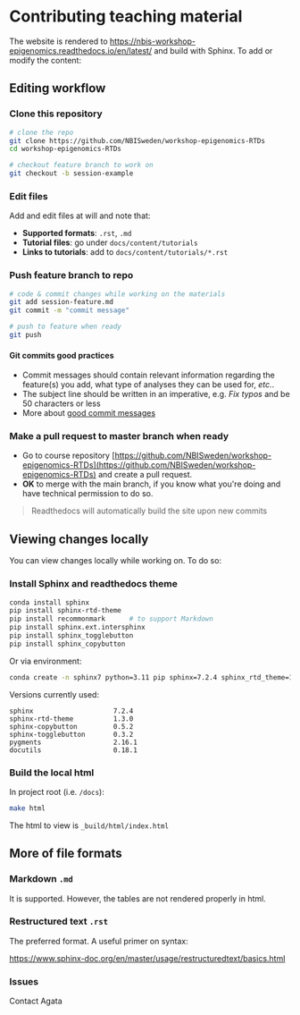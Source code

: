 # Contributing teaching material

The website is rendered to <https://nbis-workshop-epigenomics.readthedocs.io/en/latest/> and build with Sphinx. To add or modify the content:

## Editing workflow

### Clone this repository

``` bash
# clone the repo
git clone https://github.com/NBISweden/workshop-epigenomics-RTDs
cd workshop-epigenomics-RTDs

# checkout feature branch to work on
git checkout -b session-example
```

### Edit files

Add and edit files at will and note that:

* **Supported formats**: `.rst`, `.md`
* **Tutorial files**: go under `docs/content/tutorials`
* **Links to tutorials**: add to  `docs/content/tutorials/*.rst`

### Push feature branch to repo

```bash
# code & commit changes while working on the materials
git add session-feature.md
git commit -m "commit message"

# push to feature when ready
git push
```

#### Git commits good practices

* Commit messages should contain relevant information regarding the feature(s) you add, what type of analyses they can be used for, *etc.*.
* The subject line should be written in an imperative, e.g. *Fix typos* and be 50 characters or less
* More about [good commit messages][git-commits]

### Make a pull request to master branch when ready

* Go to course repository [https://github.com/NBISweden/workshop-epigenomics-RTDs](https://github.com/NBISweden/workshop-epigenomics-RTDs) and create a pull request.
* **OK** to merge with the main branch, if you know what you're doing and have technical permission to do so.

> Readthedocs will automatically build the site upon new commits

## Viewing changes locally

You can view changes locally while working on. To do so:

### Install Sphinx and readthedocs theme

```bash
conda install sphinx
pip install sphinx-rtd-theme
pip install recommonmark      # to support Markdown
pip install sphinx.ext.intersphinx
pip install sphinx_togglebutton
pip install sphinx_copybutton
```
Or via environment:

```bash
conda create -n sphinx7 python=3.11 pip sphinx=7.2.4 sphinx_rtd_theme=1.3.0 docutils sphinx-togglebutton sphinx-copybutton pygments
```

Versions currently used:

```tsv
sphinx                    7.2.4
sphinx-rtd-theme          1.3.0
sphinx-copybutton         0.5.2
sphinx-togglebutton       0.3.2
pygments                  2.16.1
docutils                  0.18.1
```



### Build the local html

In project root (i.e. `/docs`):

```bash
make html
```

The html to view is `_build/html/index.html`

## More of file formats

### Markdown `.md`

It is supported. However, the tables are not rendered properly in html.

### Restructured text `.rst`

The preferred format. A useful primer on syntax:

<https://www.sphinx-doc.org/en/master/usage/restructuredtext/basics.html>

### Issues

Contact Agata

[git-commits]: https://chris.beams.io/posts/git-commit/
